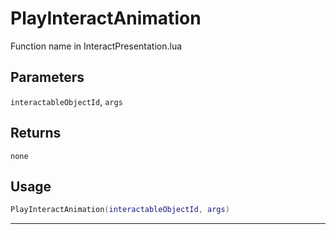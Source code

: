 # PlayInteractAnimation
Function name in InteractPresentation.lua
## Parameters
`interactableObjectId`, `args`
## Returns
`none`
## Usage
```lua
PlayInteractAnimation(interactableObjectId, args)
```
---
